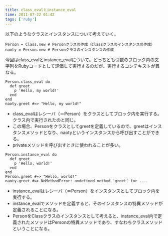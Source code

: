 ```yaml
---
title: class_evalとinstance_eval
time: 2011-07-22 01:42
tags: ['ruby']
---
```


以下のようなクラスとインスタンスについて考えていく。

```
Person = Class.new # Personクラスの作成（Classクラスのインスタンスの作成）
naoty = Person.new # Personクラスのインスタンスの作成
```

今回はclass\_evalとinstance\_evalについて。どっちとも引数のブロック内の文字列をRubyコードとして評価して実行するのだが、実行するコンテキストが異なる。

```
Person.class_eval do
  def greet
    p 'Hello, my world!'
  end
end
naoty.greet #=> "Hello, my world!"
```

- class\_evalはレシーバ（＝Person）をクラスとしてブロック内を実行する。クラス内で実行されたのと同じ。
- この場合、Personをクラスとしてgreetを定義しているので、greetはインスタンスメソッドとなり、naotyというインスタンスから呼び出すことができる。
- privateメソッドを呼び出すときに使われることが多い。

```
Person.instance_eval do
  def greet
    p 'Hello, world!'
  end
end
Person.greet #=> "Hello, world!"
naoty.greet #=> NoMethodError: undefined method 'greet' for ...
```

- instance\_evalはレシーバ（＝Person）をインスタンスとしてブロック内を実行する。
- instance\_evalでメソッドを定義すると、そのインスタンスの特異メソッドが定義されることになる。
- PersonをClassクラスのインスタンスとして考えると、instance\_eval内で定義されたメソッドはPersonの特異メソッドであり、すなわちクラスメソッドということになる。
